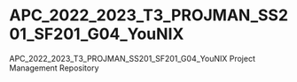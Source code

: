 # APC_2022_2023_T3_PROJMAN_SS201_SF201_G04_YouNIX
APC_2022_2023_T3_PROJMAN_SS201_SF201_G04_YouNIX Project Management Repository
